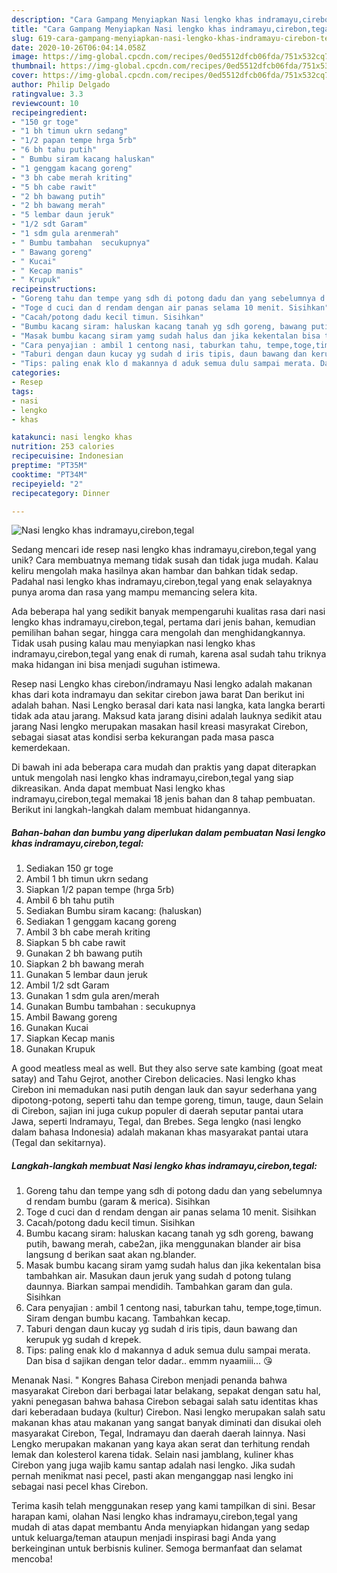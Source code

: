 ```yaml
---
description: "Cara Gampang Menyiapkan Nasi lengko khas indramayu,cirebon,tegal, Bisa Manjain Lidah"
title: "Cara Gampang Menyiapkan Nasi lengko khas indramayu,cirebon,tegal, Bisa Manjain Lidah"
slug: 619-cara-gampang-menyiapkan-nasi-lengko-khas-indramayu-cirebon-tegal-bisa-manjain-lidah
date: 2020-10-26T06:04:14.058Z
image: https://img-global.cpcdn.com/recipes/0ed5512dfcb06fda/751x532cq70/nasi-lengko-khas-indramayucirebontegal-foto-resep-utama.jpg
thumbnail: https://img-global.cpcdn.com/recipes/0ed5512dfcb06fda/751x532cq70/nasi-lengko-khas-indramayucirebontegal-foto-resep-utama.jpg
cover: https://img-global.cpcdn.com/recipes/0ed5512dfcb06fda/751x532cq70/nasi-lengko-khas-indramayucirebontegal-foto-resep-utama.jpg
author: Philip Delgado
ratingvalue: 3.3
reviewcount: 10
recipeingredient:
- "150 gr toge"
- "1 bh timun ukrn sedang"
- "1/2 papan tempe hrga 5rb"
- "6 bh tahu putih"
- " Bumbu siram kacang haluskan"
- "1 genggam kacang goreng"
- "3 bh cabe merah kriting"
- "5 bh cabe rawit"
- "2 bh bawang putih"
- "2 bh bawang merah"
- "5 lembar daun jeruk"
- "1/2 sdt Garam"
- "1 sdm gula arenmerah"
- " Bumbu tambahan  secukupnya"
- " Bawang goreng"
- " Kucai"
- " Kecap manis"
- " Krupuk"
recipeinstructions:
- "Goreng tahu dan tempe yang sdh di potong dadu dan yang sebelumnya d rendam bumbu (garam &amp; merica). Sisihkan"
- "Toge d cuci dan d rendam dengan air panas selama 10 menit. Sisihkan"
- "Cacah/potong dadu kecil timun. Sisihkan"
- "Bumbu kacang siram: haluskan kacang tanah yg sdh goreng, bawang putih, bawang merah, cabe2an, jika menggunakan blander air bisa langsung d berikan saat akan ng.blander."
- "Masak bumbu kacang siram yamg sudah halus dan jika kekentalan bisa tambahkan air. Masukan daun jeruk yang sudah d potong tulang daunnya. Biarkan sampai mendidih. Tambahkan garam dan gula. Sisihkan"
- "Cara penyajian : ambil 1 centong nasi, taburkan tahu, tempe,toge,timun. Siram dengan bumbu kacang. Tambahkan kecap."
- "Taburi dengan daun kucay yg sudah d iris tipis, daun bawang dan kerupuk yg sudah d krepek."
- "Tips: paling enak klo d makannya d aduk semua dulu sampai merata. Dan bisa d sajikan dengan telor dadar.. emmm nyaamiii... 😘"
categories:
- Resep
tags:
- nasi
- lengko
- khas

katakunci: nasi lengko khas 
nutrition: 253 calories
recipecuisine: Indonesian
preptime: "PT35M"
cooktime: "PT34M"
recipeyield: "2"
recipecategory: Dinner

---
```



![Nasi lengko khas indramayu,cirebon,tegal](https://img-global.cpcdn.com/recipes/0ed5512dfcb06fda/751x532cq70/nasi-lengko-khas-indramayucirebontegal-foto-resep-utama.jpg)

Sedang mencari ide resep nasi lengko khas indramayu,cirebon,tegal yang unik? Cara membuatnya memang tidak susah dan tidak juga mudah. Kalau keliru mengolah maka hasilnya akan hambar dan bahkan tidak sedap. Padahal nasi lengko khas indramayu,cirebon,tegal yang enak selayaknya punya aroma dan rasa yang mampu memancing selera kita.

Ada beberapa hal yang sedikit banyak mempengaruhi kualitas rasa dari nasi lengko khas indramayu,cirebon,tegal, pertama dari jenis bahan, kemudian pemilihan bahan segar, hingga cara mengolah dan menghidangkannya. Tidak usah pusing kalau mau menyiapkan nasi lengko khas indramayu,cirebon,tegal yang enak di rumah, karena asal sudah tahu triknya maka hidangan ini bisa menjadi suguhan istimewa.

Resep nasi Lengko khas cirebon/indramayu Nasi lengko adalah makanan khas dari kota indramayu dan sekitar cirebon jawa barat Dan berikut ini adalah bahan. Nasi Lengko berasal dari kata nasi langka, kata langka berarti tidak ada atau jarang. Maksud kata jarang disini adalah lauknya sedikit atau jarang Nasi lengko merupakan masakan hasil kreasi masyrakat Cirebon, sebagai siasat atas kondisi serba kekurangan pada masa pasca kemerdekaan.


Di bawah ini ada beberapa cara mudah dan praktis yang dapat diterapkan untuk mengolah nasi lengko khas indramayu,cirebon,tegal yang siap dikreasikan. Anda dapat membuat Nasi lengko khas indramayu,cirebon,tegal memakai 18 jenis bahan dan 8 tahap pembuatan. Berikut ini langkah-langkah dalam membuat hidangannya.

<!--inarticleads1-->

##### Bahan-bahan dan bumbu yang diperlukan dalam pembuatan Nasi lengko khas indramayu,cirebon,tegal:

1. Sediakan 150 gr toge
1. Ambil 1 bh timun ukrn sedang
1. Siapkan 1/2 papan tempe (hrga 5rb)
1. Ambil 6 bh tahu putih
1. Sediakan  Bumbu siram kacang: (haluskan)
1. Sediakan 1 genggam kacang goreng
1. Ambil 3 bh cabe merah kriting
1. Siapkan 5 bh cabe rawit
1. Gunakan 2 bh bawang putih
1. Siapkan 2 bh bawang merah
1. Gunakan 5 lembar daun jeruk
1. Ambil 1/2 sdt Garam
1. Gunakan 1 sdm gula aren/merah
1. Gunakan  Bumbu tambahan : secukupnya
1. Ambil  Bawang goreng
1. Gunakan  Kucai
1. Siapkan  Kecap manis
1. Gunakan  Krupuk


A good meatless meal as well. But they also serve sate kambing (goat meat satay) and Tahu Gejrot, another Cirebon delicacies. Nasi lengko khas Cirebon ini memadukan nasi putih dengan lauk dan sayur sederhana yang dipotong-potong, seperti tahu dan tempe goreng, timun, tauge, daun Selain di Cirebon, sajian ini juga cukup populer di daerah seputar pantai utara Jawa, seperti Indramayu, Tegal, dan Brebes. Sega lengko (nasi lengko dalam bahasa Indonesia) adalah makanan khas masyarakat pantai utara (Tegal dan sekitarnya). 

<!--inarticleads2-->

##### Langkah-langkah membuat Nasi lengko khas indramayu,cirebon,tegal:

1. Goreng tahu dan tempe yang sdh di potong dadu dan yang sebelumnya d rendam bumbu (garam &amp; merica). Sisihkan
1. Toge d cuci dan d rendam dengan air panas selama 10 menit. Sisihkan
1. Cacah/potong dadu kecil timun. Sisihkan
1. Bumbu kacang siram: haluskan kacang tanah yg sdh goreng, bawang putih, bawang merah, cabe2an, jika menggunakan blander air bisa langsung d berikan saat akan ng.blander.
1. Masak bumbu kacang siram yamg sudah halus dan jika kekentalan bisa tambahkan air. Masukan daun jeruk yang sudah d potong tulang daunnya. Biarkan sampai mendidih. Tambahkan garam dan gula. Sisihkan
1. Cara penyajian : ambil 1 centong nasi, taburkan tahu, tempe,toge,timun. Siram dengan bumbu kacang. Tambahkan kecap.
1. Taburi dengan daun kucay yg sudah d iris tipis, daun bawang dan kerupuk yg sudah d krepek.
1. Tips: paling enak klo d makannya d aduk semua dulu sampai merata. Dan bisa d sajikan dengan telor dadar.. emmm nyaamiii... 😘


Menanak Nasi. &#34; Kongres Bahasa Cirebon menjadi penanda bahwa masyarakat Cirebon dari berbagai latar belakang, sepakat dengan satu hal, yakni penegasan bahwa bahasa Cirebon sebagai salah satu identitas khas dari keberadaan budaya (kultur) Cirebon. Nasi lengko merupakan salah satu makanan khas atau makanan yang sangat banyak diminati dan disukai oleh masyarakat Cirebon, Tegal, Indramayu dan daerah daerah lainnya. Nasi Lengko merupakan makanan yang kaya akan serat dan terhitung rendah lemak dan kolesterol karena tidak. Selain nasi jamblang, kuliner khas Cirebon yang juga wajib kamu santap adalah nasi lengko. Jika sudah pernah menikmat nasi pecel, pasti akan menganggap nasi lengko ini sebagai nasi pecel khas Cirebon. 

Terima kasih telah menggunakan resep yang kami tampilkan di sini. Besar harapan kami, olahan Nasi lengko khas indramayu,cirebon,tegal yang mudah di atas dapat membantu Anda menyiapkan hidangan yang sedap untuk keluarga/teman ataupun menjadi inspirasi bagi Anda yang berkeinginan untuk berbisnis kuliner. Semoga bermanfaat dan selamat mencoba!
